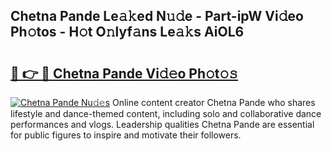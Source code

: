 ## Chetna Pande Le𝚊𝚔ed N𝚞𝚍e - Part-ipW Vi𝚍eo Ph𝚘tos - H𝚘t O𝚗lyf𝚊ns Le𝚊𝚔s AiOL6

# <h2><a href="http://hf3ovij.feru.top/?c=Chetna+Pande">🔗 👉 🔴 Chetna Pande Vi𝚍𝚎o Ph𝚘t𝚘𝚜</a></h2>

[![Chetna Pande Nu𝚍𝚎s](https://i.imgur.com/0TWrTi3.gif)](http://hf3ovij.feru.top/?c=Chetna+Pande)
Online content creator Chetna Pande who shares lifestyle and dance-themed content, including solo and collaborative dance performances and vlogs. Leadership qualities Chetna Pande are essential for public figures to inspire and motivate their followers. 
